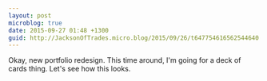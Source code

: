 ```yaml
---
layout: post
microblog: true
date: 2015-09-27 01:48 +1300
guid: http://JacksonOfTrades.micro.blog/2015/09/26/t647754616562544640.html
---
```

Okay, new portfolio redesign. This time around, I'm going for a deck of cards thing. Let's see how this looks.
